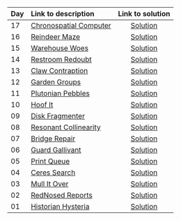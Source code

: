 | Day | Link to description | Link to solution
|:---|:---|:---:|
| 17 | [Chronospatial Computer](https://adventofcode.com/2024/day/17) | [Solution](https://github.com/versenyi98/advent-of-code-solutions/tree/main/solutions/2024/Day%2017%20-%20Chronospatial%20Computer)|
| 16 | [Reindeer Maze](https://adventofcode.com/2024/day/16) | [Solution](https://github.com/versenyi98/advent-of-code-solutions/tree/main/solutions/2024/Day%2016%20-%20Reindeer%20Maze)|
| 15 | [Warehouse Woes](https://adventofcode.com/2024/day/15) | [Solution](https://github.com/versenyi98/advent-of-code-solutions/tree/main/solutions/2024/Day%2015%20-%20Warehouse%20Woes)|
| 14 | [Restroom Redoubt](https://adventofcode.com/2024/day/14) | [Solution](https://github.com/versenyi98/advent-of-code-solutions/tree/main/solutions/2024/Day%2014%20-%20Restroom%20Redoubt)|
| 13 | [Claw Contraption](https://adventofcode.com/2024/day/13) | [Solution](https://github.com/versenyi98/advent-of-code-solutions/tree/main/solutions/2024/Day%2013%20-%20Claw%20Contraption)|
| 12 | [Garden Groups](https://adventofcode.com/2024/day/12) | [Solution](https://github.com/versenyi98/advent-of-code-solutions/tree/main/solutions/2024/Day%2012%20-%20Garden%20Groups)|
| 11 | [Plutonian Pebbles](https://adventofcode.com/2024/day/11) | [Solution](https://github.com/versenyi98/advent-of-code-solutions/tree/main/solutions/2024/Day%2011%20-%20Plutonian%20Pebbles)|
| 10 | [Hoof It](https://adventofcode.com/2024/day/10) | [Solution](https://github.com/versenyi98/advent-of-code-solutions/tree/main/solutions/2024/Day%2010%20-%20Hoof%20It)|
| 09 | [Disk Fragmenter](https://adventofcode.com/2024/day/9) | [Solution](https://github.com/versenyi98/advent-of-code-solutions/tree/main/solutions/2024/Day%2009%20-%20Disk%20Fragmenter)|
| 08 | [Resonant Collinearity](https://adventofcode.com/2024/day/8) | [Solution](https://github.com/versenyi98/advent-of-code-solutions/tree/main/solutions/2024/Day%2008%20-%20Resonant%20Collinearity)|
| 07 | [Bridge Repair](https://adventofcode.com/2024/day/7) | [Solution](https://github.com/versenyi98/advent-of-code-solutions/tree/main/solutions/2024/Day%2007%20-%20Bridge%20Repair)|
| 06 | [Guard Gallivant](https://adventofcode.com/2024/day/6) | [Solution](https://github.com/versenyi98/advent-of-code-solutions/tree/main/solutions/2024/Day%2006%20-%20Guard%20Gallivant)|
| 05 | [Print Queue](https://adventofcode.com/2024/day/5) | [Solution](https://github.com/versenyi98/advent-of-code-solutions/tree/main/solutions/2024/Day%2005%20-%20Print%20Queue)|
| 04 | [Ceres Search](https://adventofcode.com/2024/day/4) | [Solution](https://github.com/versenyi98/advent-of-code-solutions/tree/main/solutions/2024/Day%2004%20-%20Ceres%20Search)|
| 03 | [Mull It Over](https://adventofcode.com/2024/day/3) | [Solution](https://github.com/versenyi98/advent-of-code-solutions/tree/main/solutions/2024/Day%2003%20-%20Mull%20It%20Over)|
| 02 | [RedNosed Reports](https://adventofcode.com/2024/day/2) | [Solution](https://github.com/versenyi98/advent-of-code-solutions/tree/main/solutions/2024/Day%2002%20-%20RedNosed%20Reports)|
| 01 | [Historian Hysteria](https://adventofcode.com/2024/day/1) | [Solution](https://github.com/versenyi98/advent-of-code-solutions/tree/main/solutions/2024/Day%2001%20-%20Historian%20Hysteria)|
